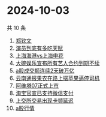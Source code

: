 # 2024-10-03

共 10 条

<!-- BEGIN -->
<!-- 最后更新时间 Thu Oct 03 2024 03:12:28 GMT+0800 (China Standard Time) -->

1. [郑钦文](https://www.zhihu.com/search?q=郑钦文)
1. [演员到底有多吃天赋](https://www.zhihu.com/search?q=演员到底有多吃天赋)
1. [上海海港vs上海申花](https://www.zhihu.com/search?q=上海海港vs上海申花)
1. [大碗娱乐宣布所有艺人合约到期不续](https://www.zhihu.com/search?q=大碗娱乐宣布所有艺人合约到期不续)
1. [a股成交额连续2天破万亿](https://www.zhihu.com/search?q=a股成交额连续2天破万亿)
1. [云南通报果农在路上摆苹果逼停司机](https://www.zhihu.com/search?q=云南通报果农在路上摆苹果逼停司机)
1. [阿维塔07正式上市](https://www.zhihu.com/search?q=阿维塔07正式上市)
1. [淘宝官宣已支持微信支付](https://www.zhihu.com/search?q=淘宝官宣已支持微信支付)
1. [上交所交易出现卡顿延迟](https://www.zhihu.com/search?q=上交所交易出现卡顿延迟)
1. [a股行情](https://www.zhihu.com/search?q=a股行情)

<!-- END -->
